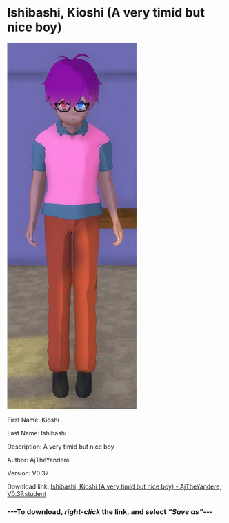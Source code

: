 # Ishibashi, Kioshi (A very timid but nice boy)

<img src = "https://raw.githubusercontent.com/Arbiter1223/Daigaku-Gurashi-Custom-Students/master/Students/Files/Ishibashi%2C%20Kioshi%20(A%20very%20timid%20but%20nice%20boy).png">

First Name: Kioshi

Last Name: Ishibashi

Description: A very timid but nice boy

Author: AjTheYandere

Version: V0.37

Download link: <a href="https://raw.githubusercontent.com/Arbiter1223/Daigaku-Gurashi-Custom-Students/master/Students/Files/Ishibashi%2C%20Kioshi%20(A%20very%20timid%20but%20nice%20boy)%20-%20AjTheYandere%2C%20V0.37.student">Ishibashi, Kioshi (A very timid but nice boy) - AjTheYandere, V0.37.student</a>

### ---**To download, _right-click_ the link, and select _"Save as"_**---
